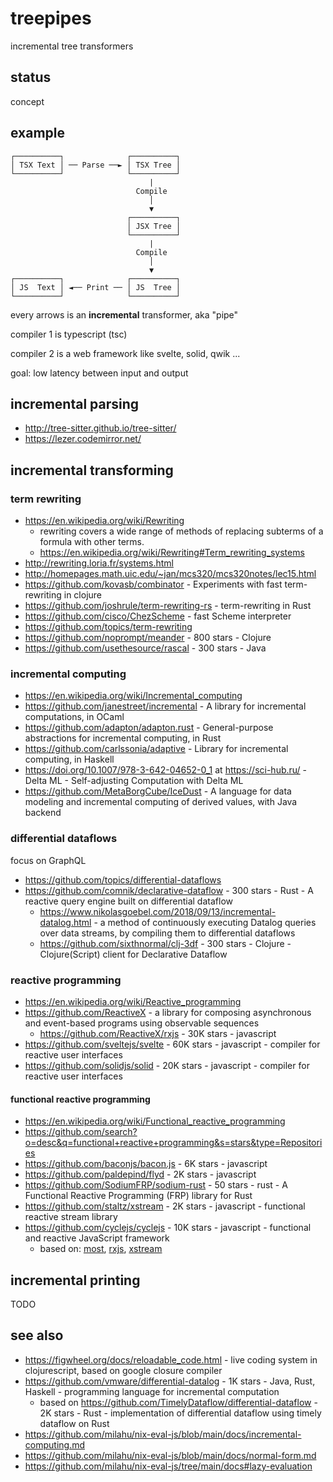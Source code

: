 # treepipes

incremental tree transformers

## status

concept

## example

```
┌──────────┐              ┌──────────┐
│ TSX Text │ ── Parse ──► │ TSX Tree │
└──────────┘              └──────────┘
                               |
                            Compile
                               │
                               ▼
                          ┌──────────┐
                          │ JSX Tree │
                          └──────────┘
                               |
                            Compile
                               │
                               ▼
┌──────────┐              ┌──────────┐
│ JS  Text │ ◄── Print ── │ JS  Tree │
└──────────┘              └──────────┘
```

every arrows is an **incremental** transformer, aka "pipe"

compiler 1 is typescript (tsc)

compiler 2 is a web framework like svelte, solid, qwik ...

goal: low latency between input and output

## incremental parsing

- http://tree-sitter.github.io/tree-sitter/
- https://lezer.codemirror.net/

## incremental transforming

### term rewriting

- https://en.wikipedia.org/wiki/Rewriting
  - rewriting covers a wide range of methods of replacing subterms of a formula with other terms.
  - https://en.wikipedia.org/wiki/Rewriting#Term_rewriting_systems
- http://rewriting.loria.fr/systems.html
- http://homepages.math.uic.edu/~jan/mcs320/mcs320notes/lec15.html
- https://github.com/kovasb/combinator - Experiments with fast term-rewriting in clojure
- https://github.com/joshrule/term-rewriting-rs - term-rewriting in Rust
- https://github.com/cisco/ChezScheme - fast Scheme interpreter
- https://github.com/topics/term-rewriting
- https://github.com/noprompt/meander - 800 stars - Clojure
- https://github.com/usethesource/rascal - 300 stars - Java

### incremental computing

- https://en.wikipedia.org/wiki/Incremental_computing
- https://github.com/janestreet/incremental - A library for incremental computations, in OCaml
- https://github.com/adapton/adapton.rust - General-purpose abstractions for incremental computing, in Rust
- https://github.com/carlssonia/adaptive - Library for incremental computing, in Haskell
- https://doi.org/10.1007/978-3-642-04652-0_1 at https://sci-hub.ru/ - Delta ML - Self-adjusting Computation with Delta ML
- https://github.com/MetaBorgCube/IceDust - A language for data modeling and incremental computing of derived values, with Java backend

### differential dataflows

focus on GraphQL

- https://github.com/topics/differential-dataflows
- https://github.com/comnik/declarative-dataflow - 300 stars - Rust - A reactive query engine built on differential dataflow
  - https://www.nikolasgoebel.com/2018/09/13/incremental-datalog.html - a method of continuously executing Datalog queries over data streams, by compiling them to differential dataflows
  - https://github.com/sixthnormal/clj-3df - 300 stars - Clojure - Clojure(Script) client for Declarative Dataflow

### reactive programming

- https://en.wikipedia.org/wiki/Reactive_programming
- https://github.com/ReactiveX - a library for composing asynchronous and event-based programs using observable sequences
  - https://github.com/ReactiveX/rxjs - 30K stars - javascript
- https://github.com/sveltejs/svelte - 60K stars - javascript - compiler for reactive user interfaces
- https://github.com/solidjs/solid - 20K stars - javascript - compiler for reactive user interfaces

#### functional reactive programming

- https://en.wikipedia.org/wiki/Functional_reactive_programming
- https://github.com/search?o=desc&q=functional+reactive+programming&s=stars&type=Repositories
- https://github.com/baconjs/bacon.js - 6K stars - javascript
- https://github.com/paldepind/flyd - 2K stars - javascript
- https://github.com/SodiumFRP/sodium-rust - 50 stars - rust - A Functional Reactive Programming (FRP) library for Rust
- https://github.com/staltz/xstream - 2K stars - javascript - functional reactive stream library
- https://github.com/cyclejs/cyclejs - 10K stars - javascript - functional and reactive JavaScript framework
  - based on: [most](https://github.com/cujojs/most), [rxjs](https://github.com/ReactiveX/rxjs), [xstream](https://github.com/staltz/xstream)

## incremental printing

TODO

## see also

- https://figwheel.org/docs/reloadable_code.html - live coding system in clojurescript, based on google closure compiler
- https://github.com/vmware/differential-datalog - 1K stars - Java, Rust, Haskell - programming language for incremental computation
  - based on https://github.com/TimelyDataflow/differential-dataflow - 2K stars - Rust - implementation of differential dataflow using timely dataflow on Rust
- https://github.com/milahu/nix-eval-js/blob/main/docs/incremental-computing.md
- https://github.com/milahu/nix-eval-js/blob/main/docs/normal-form.md
- https://github.com/milahu/nix-eval-js/tree/main/docs#lazy-evaluation
